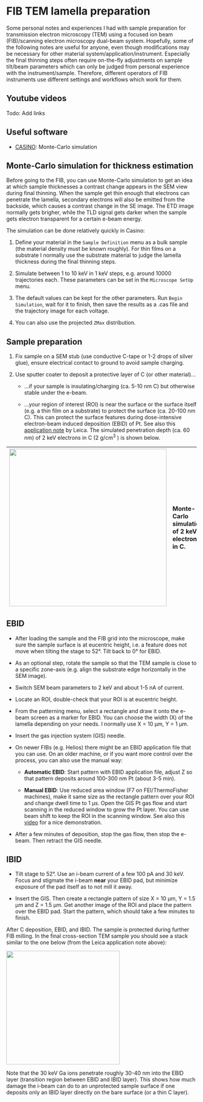 # FIB TEM lamella preparation

Some personal notes and experiences I had with sample preparation for transmission electron microscopy (TEM) using a focused ion beam (FIB)/scanning electron microscopy dual-beam system. Hopefully, some of the following notes are useful for anyone, even though modifications may be necessary for other material system/application/instrument. Especially the final thinning steps often require on-the-fly adjustments on sample tilt/beam parameters which can only be judged from personal experience with the instrument/sample. Therefore, different operators of FIB instruments use different settings and workflows which work for them.

## Youtube videos

Todo: Add links

## Useful software

* [CASINO]((https://www.gel.usherbrooke.ca/casino/index.html)): Monte-Carlo simulation

## Monte-Carlo simulation for thickness estimation

Before going to the FIB, you can use Monte-Carlo simulation to get an idea at which sample thicknesses a contrast change appears in the SEM view during final thinning. When the sample get thin enough that electrons can penetrate the lamella, secondary electrons will also be emitted from the backside, which causes a contrast change in the SE image. The ETD image normally gets brigher, while the TLD signal gets darker when the sample gets electron transparent for a certain e-beam energy.

The simulation can be done relatively quickly in Casino:

1. Define your material in the `Sample Definition` menu as a bulk sample (the material density must be known roughly). For thin films on a substrate I normally use the substrate material to judge the lamella thickness during the final thinning steps.

2. Simulate between 1 to 10 keV in 1 keV steps, e.g. around 10000 trajectories each. These parameters can be set in the `Microscope SetUp` menu.

3. The default values can be kept for the other parameters. Run `Begin Simulation`, wait for it to finish, then save the results as a .cas file and the trajectory image for each voltage.

4. You can also use the projected `ZMax` distribution.

## Sample preparation

1. Fix sample on a SEM stub (use conductive C-tape or 1-2 drops of silver glue), ensure electrical contact to ground to avoid sample charging.

2. Use sputter coater to deposit a protective layer of C (or other material)...
   
   * ...if your sample is insulating/charging (ca. 5-10 nm C) but otherwise stable under the e-beam.
   
   * ...your region of interest (ROI) is near the surface or the surface itself (e.g. a thin film on a substrate) to protect the surface (ca. 20-100 nm C). This can protect the surface features during dose-intensive electron-beam induced deposition (EBID) of Pt. See also this [application note](https://www.leica-microsystems.com/science-lab/each-atom-counts-protect-your-samples-prior-to-fib-processing/) by Leica. The simulated penetration depth (ca. 60 nm) of 2 keV electrons in C (2 g/cm$^3$ ) is shown below.

| <img title="" src="file:///C:/Users/gruenewald/Github/em-stuff/FIB-lamella-prep-notes/images/C-2keV-Casino.PNG" alt="" width="416" data-align="center"> | Monte-Carlo simulation of 2 keV electrons in C. |
|:-------------------------------------------------------------------------------------------------------------------------------------------------------:|:----------------------------------------------- |

## EBID

* After loading the sample and the FIB grid into the microscope, make sure the sample surface is at eucentric height, i.e. a feature does not move when tilting the stage to 52°. Tilt back to 0° for EBID.

* As an optional step, rotate the sample so that the TEM sample is close to a specific zone-axis (e.g. align the substrate edge horizontally in the SEM image).

* Switch SEM beam parameters to 2 keV and about 1-5 nA of current.

* Locate an ROI, double-check that your ROI is at eucentric height.

* From the patterning menu, select a rectangle and draw it onto the e-beam screen as a marker for EBID. You can choose the width (X) of the lamella depending on your needs. I normally use X = 10 µm, Y = 1 µm.

* Insert the gas injection system (GIS) needle.

* On newer FIBs (e.g. Helios) there might be an EBID application file that you can use. On an older machine, or if you want more control over the process, you can also use the manual way:
  
  * **Automatic EBID**: Start pattern with EBID application file, adjust Z so that pattern deposits around 100-300 nm Pt (about 3-5 min).
  
  * **Manual EBID**: Use reduced area window (F7 on FEI/ThermoFisher machines), make it same size as the rectangle pattern over your ROI and change dwell time to 1 µs. Open the GIS Pt gas flow and start scanning in the reduced window to grow the Pt layer. You can use beam shift to keep the ROI in the scanning window. See also this [video](https://www.youtube.com/watch?v=rvmF2wPJTbY) for a nice demonstration.

* After a few minutes of deposition, stop the gas flow, then stop the e-beam. Then retract the GIS needle.

## IBID

* Tilt stage to 52°. Use an i-beam current of a few 100 pA and 30 keV. Focus and stigmate the i-beam **near** your EBID pad, but minimize exposure of the pad itself as to not mill it away.

* Insert the GIS. Then create a rectangle pattern of size X = 10 µm, Y = 1.5 µm and Z = 1.5 µm. Get another image of the ROI and place the pattern over the EBID pad. Start the pattern, which should take a few minutes to finish.

After C deposition, EBID, and IBID. The sample is protected during further FIB milling. In the final cross-section TEM sample you should see a stack similar to the one below (from the Leica application note above):

<img title="" src="file:///C:/Users/gruenewald/Github/em-stuff/FIB-lamella-prep-notes/images/EBID-stack.PNG" alt="" data-align="center" width="300">

Note that the 30 keV Ga ions penetrate roughly 30-40 nm into the EBID layer (transition region between EBID and IBID layer). This shows how much damage the i-beam can do to an unprotected sample surface if one deposits only an IBID layer directly on the bare surface (or a thin C layer).
